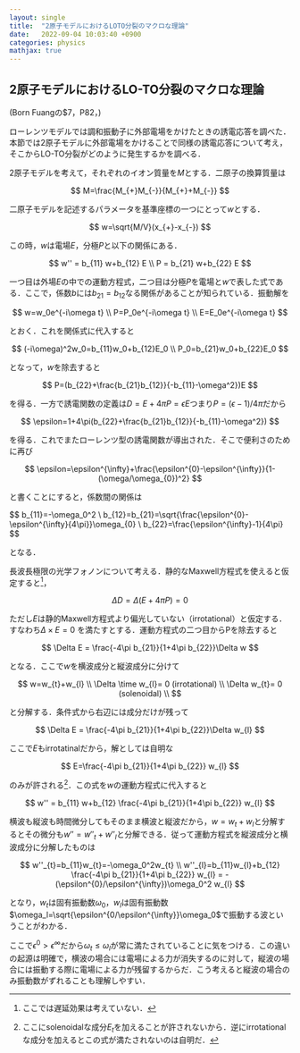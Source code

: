```yaml
---
layout: single
title:  "2原子モデルにおけるLOTO分裂のマクロな理論"
date:   2022-09-04 10:03:40 +0900
categories: physics
mathjax: true
---
```



## 2原子モデルにおけるLO-TO分裂のマクロな理論

(Born Fuangの$7，P82，)

ローレンツモデルでは調和振動子に外部電場をかけたときの誘電応答を調べた．本節では2原子モデルに外部電場をかけることで同様の誘電応答について考え，そこからLO-TO分裂がどのように発生するかを調べる．

2原子モデルを考えて，それぞれのイオン質量を$M$とする．二原子の換算質量は

$$
M=\frac{M_{+}M_{-}}{M_{+}+M_{-}}
$$

二原子モデルを記述するパラメータを基準座標の一つにとって$w$とする．

$$
w=\sqrt{M/V}(x_{+}-x_{-})
$$

この時，$w$は電場$E$，分極$P$と以下の関係にある．

$$
w'' = b_{11} w+b_{12} E \\
P = b_{21} w+b_{22} E
$$

一つ目は外場$E$の中での運動方程式，二つ目は分極$P$を電場と$w$で表した式である．ここで，係数$b$には$b_{21}=b_{12}$なる関係があることが知られている．振動解を

$$
w=w_0e^{-i\omega t} \\
P=P_0e^{-i\omega t} \\
E=E_0e^{-i\omega t} 
$$

とおく．これを関係式に代入すると

$$
(-i\omega)^2w_0=b_{11}w_0+b_{12}E_0 \\
P_0=b_{21}w_0+b_{22}E_0 
$$

となって，$w$を除去すると

$$
P=(b_{22}+\frac{b_{21}b_{12}}{-b_{11}-\omega^2})E
$$

を得る．一方で誘電関数の定義は$D=E+4\pi P=\epsilon E$つまり$P=(\epsilon-1)/4\pi$だから

$$
\epsilon=1+4\pi(b_{22}+\frac{b_{21}b_{12}}{-b_{11}-\omega^2})
$$

を得る．これでまたローレンツ型の誘電関数が導出された．そこで便利さのために再び

$$
\epsilon=\epsilon^{\infty}+\frac{\epsilon^{0}-\epsilon^{\infty}}{1-(\omega/\omega_{0})^2}
$$

と書くことにすると，係数間の関係は

$$
b_{11}=-\omega_0^2 \\
b_{12}=b_{21}=\sqrt{\frac{\epsilon^{0}-\epsilon^{\infty}{4\pi}}\omega_{0} \\
b_{22}=\frac{\epsilon^{\infty}-1}{4\pi}
$$

となる．


長波長極限の光学フォノンについて考える．静的なMaxwell方程式を使えると仮定すると[^2]，

$$
\Delta D = \Delta (E+4\pi P) =0
$$

ただし$E$は静的Maxwell方程式より偏光していない（irrotational）と仮定する．すなわち$\Delta \times E = 0$ を満たすとする．運動方程式の二つ目からPを除去すると

$$
\Delta E = \frac{-4\pi b_{21}}{1+4\pi b_{22}}\Delta w
$$

となる．ここで$w$を横波成分と縦波成分に分けて

$$
w=w_{t}+w_{l} \\
\Delta \time w_{l}= 0  (irrotational) \\
\Delta w_{t}= 0 (solenoidal) \\
$$

と分解する．条件式から右辺には成分だけが残って

$$
\Delta E = \frac{-4\pi b_{21}}{1+4\pi b_{22}}\Delta w_{l}
$$

ここで$E$もirrotatinalだから，解としては自明な

$$
E=\frac{-4\pi b_{21}}{1+4\pi b_{22}} w_{l}
$$

のみが許される[^1]．この式を$w$の運動方程式に代入すると

$$
w'' = b_{11} w+b_{12} \frac{-4\pi b_{21}}{1+4\pi b_{22}} w_{l}
$$

横波も縦波も時間微分してもそのまま横波と縦波だから，$w=w_{t}+w_{l}$と分解するとその微分も$w''=w''_{t}+w''_{l}$と分解できる．従って運動方程式を縦波成分と横波成分に分解したものは

$$
w''_{t}=b_{11}w_{t}=-\omega_0^2w_{t} \\
w''_{l}=b_{11}w_{l}+b_{12} \frac{-4\pi b_{21}}{1+4\pi b_{22}} w_{l} = -(\epsilon^{0}/\epsilon^{\infty})\omega_0^2 w_{l}
$$

となり，$w_{t}$は固有振動数$\omega_0$，$w_{l}$は固有振動数$\omega_l=\sqrt{\epsilon^{0/\epsilon^{\infty}}\omega_0$で振動する波ということがわかる．

ここで$\epsilon^{0}>\epsilon^{\infty}$だから$\omega_{t}\le \omega_{l}$が常に満たされていることに気をつける．この違いの起源は明確で，横波の場合には電場による力が消失するのに対して，縦波の場合には振動する際に電場による力が残留するからだ．こう考えると縦波の場合のみ振動数がずれることも理解しやすい．


[^1]: ここにsolenoidalな成分$E_{t}$を加えることが許されないから．逆にirrotationalな成分を加えるとこの式が満たされないのは自明だ．

[^2]: ここでは遅延効果は考えていない．